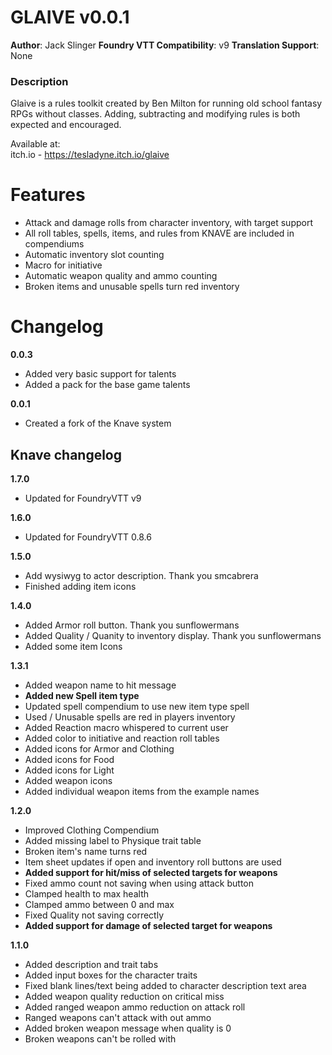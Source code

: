 # GLAIVE v0.0.1

**Author**: Jack Slinger
**Foundry VTT Compatibility**: v9
**Translation Support**: None

### Description

Glaive is a rules toolkit created by Ben Milton for running old school fantasy RPGs without classes. Adding, subtracting and modifying rules is both expected and encouraged.

Available at:  
itch.io - <https://tesladyne.itch.io/glaive>

# Features

- Attack and damage rolls from character inventory, with target support
- All roll tables, spells, items, and rules from KNAVE are included in compendiums
- Automatic inventory slot counting
- Macro for initiative
- Automatic weapon quality and ammo counting
- Broken items and unusable spells turn red inventory

# Changelog

**0.0.3**

- Added very basic support for talents
- Added a pack for the base game talents

**0.0.1**

- Created a fork of the Knave system

## Knave changelog

**1.7.0**

- Updated for FoundryVTT v9

**1.6.0**

- Updated for FoundryVTT 0.8.6

**1.5.0**

- Add wysiwyg to actor description. Thank you smcabrera
- Finished adding item icons

**1.4.0**

- Added Armor roll button. Thank you sunflowermans
- Added Quality / Quanity to inventory display. Thank you sunflowermans
- Added some item Icons

**1.3.1**

- Added weapon name to hit message
- **Added new Spell item type**
- Updated spell compendium to use new item type spell
- Used / Unusable spells are red in players inventory
- Added Reaction macro whispered to current user
- Added color to initiative and reaction roll tables
- Added icons for Armor and Clothing
- Added icons for Food
- Added icons for Light
- Added weapon icons
- Added individual weapon items from the example names

**1.2.0**

- Improved Clothing Compendium
- Added missing label to Physique trait table
- Broken item's name turns red
- Item sheet updates if open and inventory roll buttons are used
- **Added support for hit/miss of selected targets for weapons**
- Fixed ammo count not saving when using attack button
- Clamped health to max health
- Clamped ammo between 0 and max
- Fixed Quality not saving correctly
- **Added support for damage of selected target for weapons**

**1.1.0**

- Added description and trait tabs
- Added input boxes for the character traits
- Fixed blank lines/text being added to character description text area
- Added weapon quality reduction on critical miss
- Added ranged weapon ammo reduction on attack roll
- Ranged weapons can't attack with out ammo
- Added broken weapon message when quality is 0
- Broken weapons can't be rolled with
